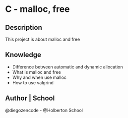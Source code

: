 # C - malloc, free

## Description
This project is about malloc and free

## Knowledge
* Difference between automatic and dynamic allocation
* What is malloc and free
* Why and when use malloc
* How to use valgrind

## Author | School
@diegozencode - @Holberton School
